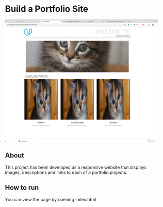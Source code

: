 # Build a Portfolio Site

<p align="center">
    <img src="https://github.com/alexsnow348/Portfolio/blob/master/images/port.png?raw=true" alt="Portfolio Image">
</p>

## About
This project has been developed as a responsive website that displays images, descriptions and links to each of a portfolio projects.

## How to run

You can view the page by opening index.html.
